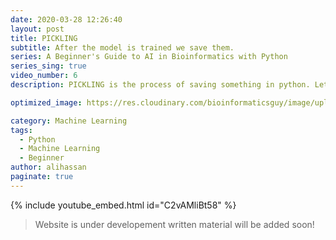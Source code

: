 ```yaml
---
date: 2020-03-28 12:26:40
layout: post
title: PICKLING 
subtitle: After the model is trained we save them.
series: A Beginner's Guide to AI in Bioinformatics with Python
series_sing: true
video_number: 6
description: PICKLING is the process of saving something in python. Let's use it to save out trained models.

optimized_image: https://res.cloudinary.com/bioinformaticsguy/image/upload/c_scale,h_380/v1596696392/Machine%20Learning%20For%20Bioinformatics/MLINBINF-006.png

category: Machine Learning
tags:
  - Python
  - Machine Learning
  - Beginner
author: alihassan
paginate: true
---
```


{% include youtube_embed.html id="C2vAMliBt58" %}


> Website is under developement written material will be added soon!



<!-- 
hi guys
bye informatics guy here and welcome to
another video of the series machine
learning in bioinformatics in the last
video we trained the models and then
check the accuracy of the those models
before moving on to making the
protections from those models I would
like to share a very important thing and
that is saving and lowering the models
so this training is done on a very small
data so whenever we train our models it
only takes a few seconds but when you
will start to train your models on huge
tera so it is going to take a lot of
time so after training a model it is
always a good idea to save that model in
our hard desk so let's get started in
order to save the model we will be using
this library and its name is pickle it's
just like pickling in real life so we
will import pickle so saving the model
is very easy pickle dot dum then we have
to decide which model we have to save
since logistic regression is giving us
the highest accuracy we will save that
model and let's comment this out now we
have to write down the name of our model
which is model then we open a file and
the name of our file will be logistic
regression dot model or we can only
write M that will also be fine and we
just also have to define that this is
right about now that's all we have to do
to save the model and when we want to
load the model let's name this model
loaded model loaded model and it is
pickle dot load and then we have to open
our file and our filename is logistic
regression dot M and since we are going
to only read this we will write our B
let's run this no errors
now let's comment this out and now we
are going to print the accuracy by using
are loaded model and now we are using
loaded loaded model rather than using
the model and let's see Oh
model is not defined oh we don't have to
save our model again
so let's comment this out again and on
this grade we got the 97% accuracy so
that's all for this video and in the
next video we will be making our
predictions feel free to subscribe so
that you don't miss my next video thank
you very much for watching and I will
see you around in my next video  -->